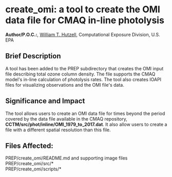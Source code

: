 # create_omi: a tool to create the OMI data file for CMAQ in-line photolysis

**Author/P.O.C.:**, [William T. Hutzell](mailto:hutzell.bill@epa.gov), Computational Exposure Division, U.S. EPA

## Brief Description

A tool has been added to the PREP subdirectory that creates the OMI input file describing total ozone column density.
The file supports the CMAQ model's in-line calculation of photolysis rates. The tool also creates IOAPI files for visualizing observations
and the OMI file's data.

## Significance and Impact

The tool allows users to create an OMI data file for times beyond the period covered by the data file available in
the CMAQ repository, **CCTM/src/phot/inline/OMI_1979_to_2017.dat**. It also allow users to create a file with a different
spatial resolution than this file.

## Files Affected: 
PREP/create_omi/README.md and supporting image files  
PREP/create_omi/src/\*   
PREP/create_omi/scripts/\*   
